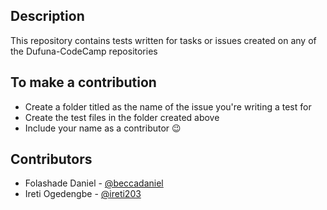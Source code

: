 ## Description
This repository contains tests written for tasks or issues created on any of the Dufuna-CodeCamp repositories

## To make a contribution
- Create a folder titled as the name of the issue you're writing a test for
- Create the test files in the folder created above
- Include your name as a contributor 😉

## Contributors
- Folashade Daniel - [@beccadaniel](https://github.com/beccadaniel)
- Ireti Ogedengbe - [@ireti203](https://github.com/ireti203)
